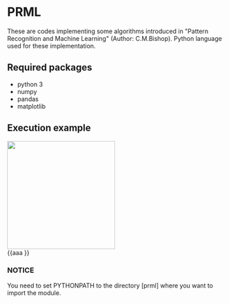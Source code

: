 # PRML
These are codes implementing some algorithms introduced in  "Pattern Recognition and Machine Learning" (Author: C.M.Bishop). Python language used for these implementation.
## Required packages
- python 3
- numpy
- pandas
- matplotlib
## Execution example
<img src="https://user-images.githubusercontent.com/60212785/74105498-b6fbe200-4ba1-11ea-9b99-879ecac3d67c.png" width="250px">
 <figcaption>{{aaa }}</figcaption>

### NOTICE
You need to set PYTHONPATH to the directory [prml] where you want to import the module.





